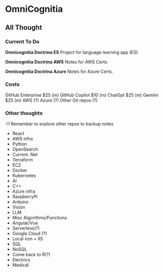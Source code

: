 # OmniCognitia
## All Thought
### Current To Do

**Omnicognitia Doctrina ES**
Project for language learning app (ES)

**Omnicognitia Doctrina AWS**
Notes for AWS Certs.

**Omnicognitia Doctrina Azure**
Notes for Azure Certs.

### Costs

GitHub Enterprise $25 (m)
GitHub Copilot $10 (m)
ChatGpt $25 (m)
Gemiini $25 (m)
AWS (?)
Azure (?)
Other Git repos (?)

### Other thoughts
-!! Remember to explore other repos to backup notes

- React
- AWS infra
- Python
- OpenSearch
- Current .Net
- Terraform
- EC2
- Docker
- Kubernetes
- AI
- C++
- Azure infra
- RaspberryPi
- Arduino
- Vision
- LLM
- Misc Algorithms/Functions
- Angular/Vue
- Serverless(?)
- Google Cloud (?)
- Local iron + IIS
- SQL
- NoSQL
- Come back to R(?)
- Electrics
- Medical
